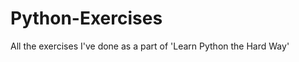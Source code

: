 Python-Exercises
================

All the exercises I've done as a part of 'Learn Python the Hard Way'
